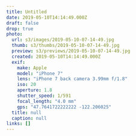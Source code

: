 ```yaml
---
title: Untitled
date: 2019-05-10T14:14:49.000Z
draft: false
drop: true
photo:
  url: s3/images/2019-05-10-07-14-49.jpg
  thumb: s3/thumbs/2019-05-10-07-14-49.jpg
  preview: s3/previews/2019-05-10-07-14-49.jpg
  created: 2019-05-10T14:14:49.000Z
  exif:
    make: Apple
    model: "iPhone 7"
    lens: "iPhone 7 back camera 3.99mm f/1.8"
    iso: 20
    aperture: 1.8
    shutter_speed: 1/591
    focal_length: "4.0 mm"
    gps: "47.7641722222222 -122.206025"
  title: null
  caption: null
links: []
---
```

